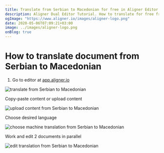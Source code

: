 ```yaml
---
title: Translate from Serbian to Macedonian for free in Aligner Editor
description: Aligner Dual Editor Tutorial. How to translate for free from Serbian to Macedonian. Aligner is multilingual document management platform. 
ogImage: "https://www.aligner.io/images/aligner-logo.png"
date: 2020-05-06T07:09:21+03:00
image: ../images/aligner-logo.png
onBlog: true
---
```


# How to translate document from Serbian to Macedonian

1. Go to editor at [app.aligner.io](https://app.aligner.io "Aligner App web page")

![translate from Serbian to Macedonian](../aligner-blank-editor.png "translate from Serbian to Macedonian")

Copy-paste content or upload content

![upload content from Serbian to Macedonian](../aligner-uploaded-document.png "upload content from Serbian to Macedonian")

Choose desired language

![choose machine translation from Serbian to Macedonian](../aligner-language-dropdown.png "choose machine translation from Serbian to Macedonian")

Work and edit 2 documents in parallel

![edit translation from Serbian to Macedonian](../aligner-double-sitded-editor.png "edit translation from Serbian to Macedonian")

